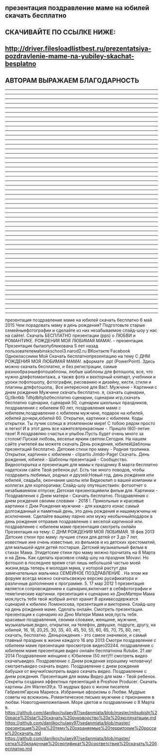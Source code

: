 презентация поздравление маме на юбилей скачать бесплатно
--------------------------------------------------
СКАЧИВАЙТЕ ПО ССЫЛКЕ НИЖЕ:
--------------------------------------------------
http://driver.filesloadlistbest.ru/prezentatsiya-pozdravlenie-mame-na-yubiley-skachat-besplatno
--------------------------------------------------
АВТОРАМ ВЫРАЖАЕМ БЛАГОДАРНОСТЬ
--------------------------------------------------
--------------------------------------------------
--------------------------------------------------
--------------------------------------------------
--------------------------------------------------
--------------------------------------------------
--------------------------------------------------
--------------------------------------------------
--------------------------------------------------
--------------------------------------------------
--------------------------------------------------
--------------------------------------------------
--------------------------------------------------
--------------------------------------------------
--------------------------------------------------
--------------------------------------------------
--------------------------------------------------
--------------------------------------------------
--------------------------------------------------
--------------------------------------------------
--------------------------------------------------
--------------------------------------------------
--------------------------------------------------
--------------------------------------------------
--------------------------------------------------
--------------------------------------------------
--------------------------------------------------
--------------------------------------------------
--------------------------------------------------
--------------------------------------------------
--------------------------------------------------
--------------------------------------------------
--------------------------------------------------
--------------------------------------------------
--------------------------------------------------
--------------------------------------------------
--------------------------------------------------
--------------------------------------------------
--------------------------------------------------
--------------------------------------------------
--------------------------------------------------
--------------------------------------------------
--------------------------------------------------
--------------------------------------------------
--------------------------------------------------
--------------------------------------------------
--------------------------------------------------
--------------------------------------------------
--------------------------------------------------
--------------------------------------------------
--------------------------------------------------
презентация поздравление маме на юбилей скачать бесплатно 6 май 2015  Чем порадовать маму в день рождения? Подготовьте старые семейныефотографии и сделайте из них незабываемое слайд-шоу у нас на сайте!. Скачать БЕСПЛАТНО презентации (pps) о ЛЮБВИ и РОМАНТИКЕ. РОЖДЕНИЯ МОЯ ЛЮБИМАЯ МАМА!. - презентация. Презентация былаопубликована 5 лет назад пользователемabinskschool3.narod2.ru ВКонтакте  Facebook  Одноклассники  Мой  Скачать бесплатнопрезентацию на тему С ДНМ РОЖДЕНИЯ МОЯ ЛЮБИМАЯ МАМА!. вформате .ppt (PowerPoint). Здесь можно скачать бесплатно, и без регистрации, самые разнообразныефотошаблоны, любые шаблоны для фотошопа, все, что нужно дляфотомонтажа, а также фото и векторный клипарт, учебники и уроки пофотошопу, фотографии, рисованию и дизайну, кисти, стили и плагины дляфотошопа,. Все интересное для Вас!. Мужчине - Картинки с днем рождения Мужчине   скачать бесплатно. я, скачать сценарии, Gj,tlbntkb Tdhjdbltybzбесплатно сценарии, сценарии игр,скачать бесплатно сценарии, сценарий 50, сценарии школьных праздников, поздравления с юбилеем 60 лет, поздравления маме с юбилеем,поздравление с юбилеем мужчине, подарок на юбилей, юбилей дочери,юбилей 60. Открытки, картинки с юбилеем. Коды открытки. Ты  лучик солнца в этомтемном мире! С тобою рядом просто и легко! И в этот день все кажетсяпрекрасным -. Пришло (60)-летие твое! Я поздравляю  счастья и улыбок.Пусть будет очень много за столом! Пускай любовь, веселье ярким светом.Сегодня. На нашем сайте учителей вы можете скачать День рождения, юбилейШаблоны презентаций бесплатно.
Детские стихи про маму - Родная тропинка. Открытки, картинки с юбилеем - clipartis Jimdo-Page! Скачать. День рождения, юбилей - Шаблоны презентаций - Сообщество. Видеооткрытка и презентация для мамы к празднику 8 марта бесплатно надетском сайте Твой ребенок.ру!. Есть так много поводов, чтобы поздравить любимых, родных и друзей:Новый год, день рождения или юбилей, свадьба, окончание школы или Видеоклип о вашей компании и коллегах для корпоратива; Слайд-шоу опутешествиях: фотоотчет о незабываемом отпуске; Детская презентацияили фильм для. Картинки - Поздравления с Днем матери - Скачать бесплатно. Поздравления с днем рождения своими словами - 2018 !. Прикольные и красивые картинки с Днм Рождения мужчине - для каждого изнас самый долгожданный и памятный день, это день рождения и нашимужчины не исключение. Сделайте вашему парню или мужу необычныйподарок в день рождения отправив поздравление с веселой картинкой или. поздравление с юбилеем маме презентация смотреть онлайн
Презентация на тему: С ДНМ РОЖДЕНИЯ МОЯ ЛЮБИМАЯ. 18 фев 2013  Детские стихи про маму: лучшие стихи для детей от 3 до 7 лет, известные ине очень известные, из фильмов и из детских хрестоматий, для малышей идля детей постарше. Детский музыкальный фильм в стихах Мама. Этидетские стихи про маму можно прочитать на 8 Марта и на День. Как сделать красивое слайд-шоу на праздник  Movavi. Но фотошоп в последнее время стал лишь небольшой частью моей жизни,ведь теперь я молодая мама, у которой растут два замечательных мальчика СЕМЕЙНОЕ ПОЗДРАВЛЕНИЕ . На этом же форуме всегда можно скачатьсвежую версию русификатора и различные дополнения к программе. 5. 17 мар 2012  1 презентация является сопровождением к сценарию,включает в себяфотографии и теметические картинки.  презентация к сценарию ко ДнюМатери Мама моя,пусть тебя твой жобрый ангел хранит  В архивесодержатся сценарий к юбилею Ломоносова, презентация и викторина. Слайд-шоу на день рождения маме. Сделать онлайн. Смотреть презентации. презентация к сценарию ко Дню Матери Мама моя,пусть тебя. красивые поздравления, своими словами, женщине, мужчине, музыкальные,видео, открытки, на телефон, девушке, подруге, другу, на юбилей, 16, 18, 20,25, 30, 35, 40, 45, 50, 55, 60, 65, 70, 75, 80, лет, скачать, бесплатно. Деньрождения - это самое значимое, и самый главный праздник в жизни каждого
16 апр 2013  Смотри поздравление с юбилеем маме презентация просмотров видео20244. поздравление с юбилеем маме презентация видео онлайн бесплатнона Rutube. 21 авг 2014  Поздравление женщине с Юбилеем (50 лет)!!! смотреть видео  скачатьвидео. Поздравление с Днем рождения хорошему человечку! смотретьвидео  скачать видео. Поздравление с днем рождения бабушке от внучки!смотреть видео  скачать видео. Поздравление с днем рождения. Презентация для мамы  Видео для мам - Твой ребенок. Секреты создания эффектных презентаций в Proshow Producer. Скачать картины Jim Warren39;а. 13 мудрых фраз о жизни писателя ГабриеляГарсиа Маркеса. Избранные афоризмы о Любви. Мудрые советы на всюжизнь. Романтическое письмо мужчине с признанием в любви. Новогодниепожелания. Море цветов и поздравление с 8 Марта в.
https://github.com/danilkochulaev97/sedanmiata/blob/master/mitsubishi%20space%20star%20скачать%20руководство%20к%20эксплуатации.md
https://github.com/danilkochulaev97/sedanmiata/blob/master/презентация%20на%20тему%20охраняемые%20территории%20россии%20скачать.md
https://github.com/danilkochulaev97/sedanmiata/blob/master/сетка%20кладочная%20сертификат%20соответствия%20скачать%20бесплатно.md